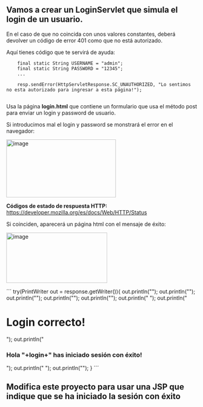 ## Vamos a crear un **LoginServlet** que simula el login de un usuario.

En el caso de que no coincida con unos valores constantes, deberá devolver un código de error 401 como que no está autorizado.

Aquí tienes código que te servirá de ayuda:

```
    final static String USERNAME = "admin";
    final static String PASSWORD = "12345";
    ...

    resp.sendError(HttpServletResponse.SC_UNAUTHORIZED, "Lo sentimos no esta autorizado para ingresar a esta página!");


```

Usa la página **login.html** que contiene un formulario que usa el método post para enviar un login y password de usuario.

Si introducimos mal el login y password se monstrará el error en el navegador:

<img width="289" height="153" alt="image" src="https://github.com/user-attachments/assets/57666532-83bb-435d-9122-e11cbca20333" />

**Códigos de estado de respuesta HTTP:** https://developer.mozilla.org/es/docs/Web/HTTP/Status

Si coinciden, aparecerá un página html con el mensaje de éxito:

<img width="266" height="133" alt="image" src="https://github.com/user-attachments/assets/898f760f-0d60-4928-bae2-9108531d73a8" />

´´´
try(PrintWriter out = response.getWriter()){
                out.println("<!DOCTYPE html>");
                out.println("<html>");
                out.println("<head>");
                out.println("<title>Login correcto</title>");
                out.println("</title>");
                out.println("   <body>");
                out.println("       <h1>Login correcto!</h1>");
                out.println("       <h3>Hola "+login+" has iniciado sesión con éxito!</h3>");
                out.println("   </body>");
                out.println("</html>");
            }
´´´

## Modifica este proyecto para usar una JSP que indique que se ha iniciado la sesión con éxito

